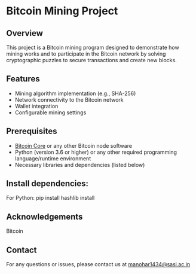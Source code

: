 # Bitcoin Mining Project

## Overview

This project is a Bitcoin mining program designed to demonstrate how mining works and to participate in the Bitcoin network by solving cryptographic puzzles to secure transactions and create new blocks.

## Features

- Mining algorithm implementation (e.g., SHA-256)
- Network connectivity to the Bitcoin network
- Wallet integration
- Configurable mining settings
## Prerequisites

- [Bitcoin Core](https://bitcoin.org/en/bitcoin-core/) or any other Bitcoin node software
- Python (version 3.6 or higher) or any other required programming language/runtime environment
- Necessary libraries and dependencies (listed below)

## Install dependencies:
For Python:
    pip install
    hashlib install

   
## Acknowledgements
Bitcoin

## Contact
For any questions or issues, please contact us at manohar1434@sasi.ac.in

